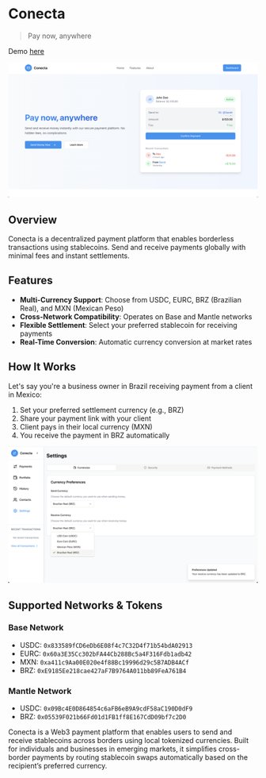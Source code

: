# Conecta

> Pay now, anywhere

Demo [here](https://conecta-git-main-ariiellus-projects.vercel.app/)

![landing](./public/Landing.png)

## Overview

Conecta is a decentralized payment platform that enables borderless transactions using stablecoins. Send and receive payments globally with minimal fees and instant settlements.

## Features

- **Multi-Currency Support**: Choose from USDC, EURC, BRZ (Brazilian Real), and MXN (Mexican Peso)
- **Cross-Network Compatibility**: Operates on Base and Mantle networks
- **Flexible Settlement**: Select your preferred stablecoin for receiving payments
- **Real-Time Conversion**: Automatic currency conversion at market rates

## How It Works

Let's say you're a business owner in Brazil receiving payment from a client in Mexico:

1. Set your preferred settlement currency (e.g., BRZ)
2. Share your payment link with your client
3. Client pays in their local currency (MXN)
4. You receive the payment in BRZ automatically

![currency](./public/CurrencySettings.png)

## Supported Networks & Tokens

### Base Network
- USDC: `0x833589fCD6eDb6E08f4c7C32D4f71b54bdA02913`
- EURC: `0x60a3E35Cc302bFA44Cb288Bc5a4F316Fdb1adb42`
- MXN: `0xa411c9Aa00E020e4f88Bc19996d29c5B7ADB4ACf`
- BRZ: `0xE9185Ee218cae427aF7B9764A011bb89FeA761B4`

### Mantle Network
- USDC: `0x09Bc4E0D864854c6aFB6eB9A9cdF58aC190D0dF9`
- BRZ: `0x05539F021b66Fd01d1FB1ff8E167CdD09bf7c2D0`

Conecta is a Web3 payment platform that enables users to send and receive stablecoins across borders using local tokenized currencies. Built for individuals and businesses in emerging markets, it simplifies cross-border payments by routing stablecoin swaps automatically based on the recipient’s preferred currency.